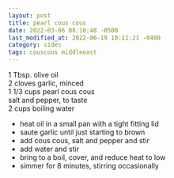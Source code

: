 ```yaml
---
layout: post
title: pearl cous cous
date: 2022-03-06 08:10:48 -0500
last_modified_at: 2022-06-19 10:11:21 -0400
category: sides
tags: couscous middleeast
---
```


1 Tbsp. olive oil  
2 cloves garlic, minced  
1 1/3 cups pearl cous cous  
salt and pepper, to taste  
2 cups boiling water  
* heat oil in a small pan with a tight fitting lid
* saute garlic until just starting to brown
* add cous cous, salt and pepper and stir
* add water and stir
* bring to a boil, cover, and reduce heat to low
* simmer for 8 minutes, stirring occasionally
